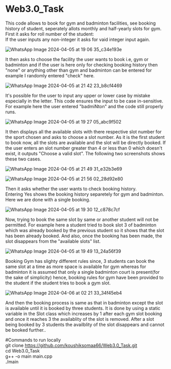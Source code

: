 # Web3.0_Task
This code allows to book for gym and badminton facilities, see booking history of student, seperately allots monthly and half-yearly slots for gym.<br>
First it asks for roll number of the student:<br>
If the user inputs any non-integer it asks for vaid integer input again.<br>

![WhatsApp Image 2024-04-05 at 19 06 35_c34e193e](https://github.com/koushiksoma66/Web3.0_Task/assets/166048906/8e654789-9b03-47bf-9643-4b4d0074fd93)

It then asks to choose the facility the user wants to book i.e, gym or badminton and if the user is here only for checking booking history then "none" or anything other than gym and badminton can be entered for example I randomly entered "check" here.<br>

![WhatsApp Image 2024-04-05 at 21 42 23_b8cf4469](https://github.com/koushiksoma66/Web3.0_Task/assets/166048906/3d56eef4-a18f-4d4f-8d21-45fda692606c)

It's possible for the user to input any upper or lower case by mistake especially in the letter. This code ensures the input to be case in-sensitive. For example here the user entered "badmiNton" and the code still properly runs.<br>

![WhatsApp Image 2024-04-05 at 19 27 05_abc9f502](https://github.com/koushiksoma66/Web3.0_Task/assets/166048906/67547a38-1568-4cd3-812d-0e07d761a73b)

It then displays all the available slots with there respective slot number for the sport chosen and asks to choose a slot number. As it is the first student to book now, all the slots are available and the slot will be directly booked. If the user enters an slot number greater than 4 or less than 0 which doesn't exist, it outputs "Choose a valid slot". The following two screenshots shows these two cases.<br>

![WhatsApp Image 2024-04-05 at 21 49 31_e32b3e69](https://github.com/koushiksoma66/Web3.0_Task/assets/166048906/27380716-2a63-40a8-848e-986865359984)

![WhatsApp Image 2024-04-05 at 21 56 02_28d92e80](https://github.com/koushiksoma66/Web3.0_Task/assets/166048906/7143ccb0-3c11-484a-aa6b-03543765dd77)

Then it asks whether the user wants to check booking history.<br>
Entering Yes shows the booking history separetely for gym and badminton.<br>
Here we are done with a single booking.

![WhatsApp Image 2024-04-05 at 19 30 12_c878c7cf](https://github.com/koushiksoma66/Web3.0_Task/assets/166048906/7f20630b-4c7f-489e-a696-67290eee3ee0)

Now, trying to book the same slot by same or another student will not be permitted. For example here a student tried to book slot 3 of badminton which was already booked by the previous student so it shows that the slot has been already booked. And also, once the booking has been made, the slot disappears from the "available slots" list.

![WhatsApp Image 2024-04-05 at 19 49 13_24a56f39](https://github.com/koushiksoma66/Web3.0_Task/assets/166048906/dff69a89-e6af-49e7-9a1a-18a473f370d1)

Booking Gym has slighty different rules since, 3 students can book the same slot at a time as more space is available for gym whereas for badminton it is assumed that only a single badminton court is present(for the sake of simplicity) hence, booking rules for gym have been provided to the student if the student tries to book a gym slot.

![WhatsApp Image 2024-04-06 at 02 21 33_34f45eb4](https://github.com/koushiksoma66/Web3.0_Task/assets/166048906/b1703972-0f4e-42e0-9e16-50cf15a1f920)

And then the booking process is same as that in badminton except the slot is available until it is booked by three students. It is done by using a static variable in the Slot class which increases by 1 after each gym slot booking and once it reaches 3 the availablity of the slot is removed. After a slot being booked by 3 students the availblity of the slot disappears and cannot be booked further..

#Commands to run locally<br>
git clone https://github.com/koushiksomaa66/Web3.0_Task.git <br>
cd Web3.0_Task <br>
g++ -o main main.cpp <br>
./main <br>

